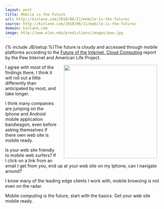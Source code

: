 ```yaml
---
layout: post
title: Mobile is the Future
url: http://kinlane.com/2010/06/11/mobile-is-the-future/
source: http://kinlane.com/2010/06/11/mobile-is-the-future/
domain: kinlane.com
image: http://www.elon.edu/predictions/images/pew.jpg
---
```

{% include JB/setup %}The future is cloudy and accessed through mobile platforms according to the <a href="http://pewinternet.org/Reports/2010/The-future-of-cloud-computing.aspx">Future of the Internet, Cloud Computing</a> report by the Pew Internet and American Life Project.<img class="alignnone" style="padding: 15px;" title="Imagining the Internet" src="http://www.elon.edu/predictions/images/pew.jpg" alt="" width="300" align="right" /><p></p>
I agree with most of the findings there, I think it will roll out a little differently than anticipated by most, and take longer.<p></p>
I think many companies are jumping on the Iphone and Android mobile application bandwagon, even before asking themselves if there own web site is mobile ready.<p></p>
Is your web site friendly to mobile web surfers? If I click on a link from an email I get from you, end up at your web site on my Iphone, can I navigate around?<p></p>
I know many of the leading edge clients I work with, mobile browsing is not even on the radar.<p></p>
Mobile computing is the future, start with the basics. Get your web site mobile ready.